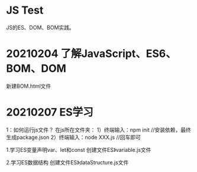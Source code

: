 # JS Test
JS的ES、DOM、BOM实践。


# 20210204 了解JavaScript、ES6、BOM、DOM
新建BOM.html文件


# 20210207 ES学习
1：如何运行js文件？
在js所在文件夹：
1）终端输入：npm init  //安装依赖，最终生成package.json
2）终端输入：node XXX.js  //回车即可


1.学习ES变量声明var、let和const
创建文件ES》variable.js文件

2.学习ES数据结构
创建文件ES》dataStructure.js文件
